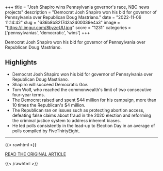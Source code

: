 +++
title = "Josh Shapiro wins Pennsylvania governor's race, NBC news projects"
description = "Democrat Josh Shapiro won his bid for governor of Pennsylvania over Republican Doug Mastriano."
date = "2022-11-09 11:14:42"
slug = "636b8b8217d2a2400039e4a3"
image = "https://i.imgur.com/8byzeUU.jpg"
score = "1231"
categories = ['pennsylvanias', 'democratic', 'wins']
+++

Democrat Josh Shapiro won his bid for governor of Pennsylvania over Republican Doug Mastriano.

## Highlights

- Democrat Josh Shapiro won his bid for governor of Pennsylvania over Republican Doug Mastriano.
- Shapiro will succeed Democratic Gov.
- Tom Wolf, who reached the commonwealth's limit of two consecutive four-year terms.
- The Democrat raised and spent $44 million for his campaign, more than 10 times the Republican's $4 million.
- The Republican ran on issues such as protecting abortion access, defeating false claims about fraud in the 2020 election and reforming the criminal justice system to address inherent biases.
- He led polls consistently in the lead-up to Election Day in an average of polls compiled by FiveThirtyEight.

---

{{< rawhtml >}}
  <p class="article-category">
    <a target="_blank" href="https://www.cnbc.com/2022/11/08/pennsylvania-governor-josh-shapiro-beats-doug-mastriano.html">READ THE ORIGINAL ARTICLE</a>
  </p>
{{< /rawhtml >}}
